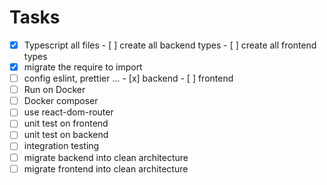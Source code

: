 # Tasks

- [x] Typescript all files
      - [ ] create all backend types
      - [ ] create all frontend types
- [x] migrate the require to import
- [ ] config eslint, prettier ...
      - [x] backend
      - [ ] frontend
- [ ] Run on Docker
- [ ] Docker composer
- [ ] use react-dom-router
- [ ] unit test on frontend
- [ ] unit test on backend
- [ ] integration testing
- [ ] migrate backend into clean architecture
- [ ] migrate frontend into clean architecture